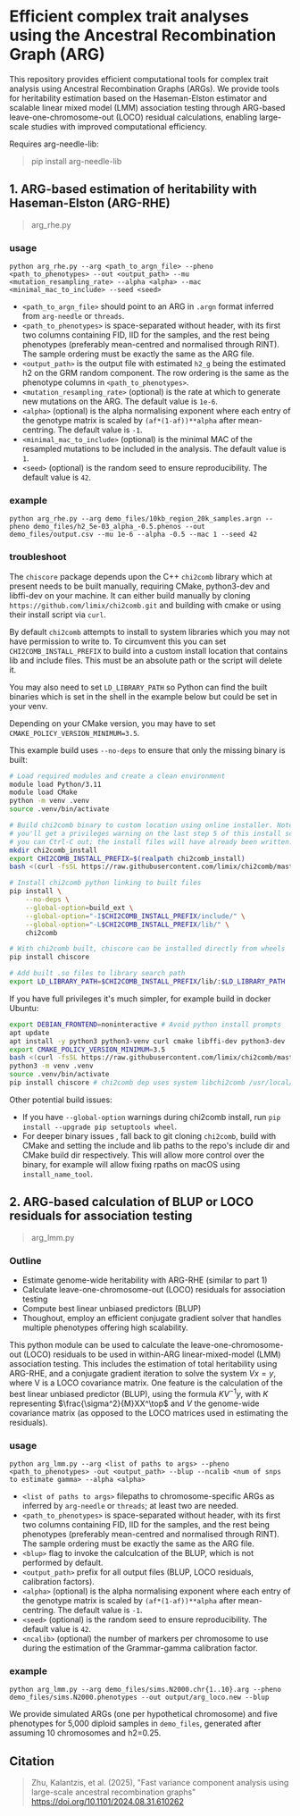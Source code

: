 # Efficient complex trait analyses using the Ancestral Recombination Graph (ARG)

This repository provides efficient computational tools for complex trait analysis using Ancestral Recombination Graphs (ARGs). We provide tools for heritability estimation based on the Haseman-Elston estimator and scalable linear mixed model (LMM) association testing through ARG-based leave-one-chromosome-out (LOCO) residual calculations, enabling large-scale studies with improved computational efficiency.

Requires arg-needle-lib:
> pip install arg-needle-lib

## 1. ARG-based estimation of heritability with Haseman-Elston (ARG-RHE)
> arg_rhe.py

### usage

`python arg_rhe.py --arg <path_to_argn_file> --pheno <path_to_phenotypes> --out <output_path> --mu <mutation_resampling_rate> --alpha <alpha> --mac <minimal_mac_to_include> --seed <seed>`

- `<path_to_argn_file>` should point to an ARG in `.argn` format inferred from `arg-needle` or `threads`.
- `<path_to_phenotypes>` is space-separated without header, with its first two columns containing FID, IID for the samples, and the rest being phenotypes (preferably mean-centred and normalised through RINT). The sample ordering must be exactly the same as the ARG file.
- `<output_path>` is the output file with estimated `h2_g` being the estimated h2 on the GRM random component. The row ordering is the same as the phenotype columns in `<path_to_phenotypes>`.
- `<mutation_resampling_rate>` (optional) is the rate at which to generate new mutations on the ARG. The default value is `1e-6`.
- `<alpha>` (optional) is the alpha normalising exponent where each entry of the genotype matrix is scaled by `(af*(1-af))**alpha` after mean-centring. The default value is `-1`.
- `<minimal_mac_to_include>` (optional) is the minimal MAC of the resampled mutations to be included in the analysis. The default value is `1`.
- `<seed>` (optional) is the random seed to ensure reproducibility. The default value is `42`.


### example

`python arg_rhe.py --arg demo_files/10kb_region_20k_samples.argn --pheno demo_files/h2_5e-03_alpha_-0.5.phenos --out demo_files/output.csv --mu 1e-6 --alpha -0.5 --mac 1 --seed 42`

### troubleshoot

The `chiscore` package depends upon the C++ `chi2comb` library which at present
needs to be built manually, requiring CMake, python3-dev and libffi-dev on your
machine. It can either build manually by cloning `https://github.com/limix/chi2comb.git`
and building with cmake or using their install script via `curl`.

By default `chi2comb` attempts to install to system libraries which you may not
have permission to write to. To circumvent this you can set `CHI2COMB_INSTALL_PREFIX`
to build into a custom install location that contains lib and include files.
This must be an absolute path or the script will delete it.

You may also need to set `LD_LIBRARY_PATH` so Python can find the built binaries
which is set in the shell in the example below but could be set in your venv.

Depending on your CMake version, you may have to set `CMAKE_POLICY_VERSION_MINIMUM=3.5`.

This example build uses `--no-deps` to ensure that only the missing binary is built:

```bash
# Load required modules and create a clean environment
module load Python/3.11
module load CMake
python -m venv .venv
source .venv/bin/activate

# Build chi2comb binary to custom location using online installer. Note on BMRC
# you'll get a privileges warning on the last step 5 of this install script but
# you can Ctrl-C out; the install files will have already been written.
mkdir chi2comb_install
export CHI2COMB_INSTALL_PREFIX=$(realpath chi2comb_install)
bash <(curl -fsSL https://raw.githubusercontent.com/limix/chi2comb/master/install)

# Install chi2comb python linking to built files
pip install \
    --no-deps \
    --global-option=build_ext \
    --global-option="-I$CHI2COMB_INSTALL_PREFIX/include/" \
    --global-option="-L$CHI2COMB_INSTALL_PREFIX/lib/" \
    chi2comb

# With chi2comb built, chiscore can be installed directly from wheels
pip install chiscore

# Add built .so files to library search path
export LD_LIBRARY_PATH=$CHI2COMB_INSTALL_PREFIX/lib/:$LD_LIBRARY_PATH
```

If you have full privileges it's much simpler, for example build in docker Ubuntu:

```bash
export DEBIAN_FRONTEND=noninteractive # Avoid python install prompts
apt update
apt install -y python3 python3-venv curl cmake libffi-dev python3-dev
export CMAKE_POLICY_VERSION_MINIMUM=3.5
bash <(curl -fsSL https://raw.githubusercontent.com/limix/chi2comb/master/install)
python3 -m venv .venv
source .venv/bin/activate
pip install chiscore # chi2comb dep uses system libchi2comb /usr/local/lib
```

Other potential build issues:

- If you have `--global-option` warnings during chi2comb install, run
`pip install --upgrade pip setuptools wheel`.
- For deeper binary issues , fall back to git cloning `chi2comb`, build with
CMake and setting the include and lib paths to the repo's include dir and CMake
build dir respectively. This will allow more control over the binary, for
example will allow fixing rpaths on macOS using `install_name_tool`.

## 2. ARG-based calculation of BLUP or LOCO residuals for association testing
> arg_lmm.py

### Outline
* Estimate genome-wide heritability with ARG-RHE (similar to part 1)
* Calculate leave-one-chromosome-out (LOCO) residuals for association testing
* Compute best linear unbiased predictors (BLUP)
* Thoughout, employ an efficient conjugate gradient solver that handles multiple phenotypes offering high scalability.

This python module can be used to calculate the leave-one-chromosome-out (LOCO) residuals to be used in within-ARG linear-mixed-model (LMM) association testing. This includes the estimation of total heritability using ARG-RHE, and a conjugate gradient iteration to solve the system $Vx=y$, where V is a LOCO covariance matrix. One feature is the calculation of the best linear unbiased predictor (BLUP), using the formula  $KV^{-1}y$, with $K$ representing $\frac{\sigma^2}{M}XX^\top$ and $V$ the genome-wide covariance matrix (as opposed to the LOCO matrices used in estimating the residuals).

### usage
```python arg_lmm.py --arg <list of paths to args> --pheno <path_to_phenotypes> -out <output_path> --blup --ncalib <num of snps to estimate gamma> --alpha <alpha>```

- `<list of paths to args>` filepaths to chromosome-specific ARGs as inferred by `arg-needle` or `threads`; at least two are needed.
- `<path_to_phenotypes>` is space-separated without header, with its first two columns containing FID, IID for the samples, and the rest being phenotypes (preferably mean-centred and normalised through RINT). The sample ordering must be exactly the same as the ARG file.
- `<blup>` flag to invoke the calculcation of the BLUP, which is not performed by default.
- `<output_path>` prefix for all output files (BLUP, LOCO residuals, calibration factors).
- `<alpha>` (optional) is the alpha normalising exponent where each entry of the genotype matrix is scaled by `(af*(1-af))**alpha` after mean-centring. The default value is `-1`.
- `<seed>` (optional) is the random seed to ensure reproducibility. The default value is `42`.
- `<ncalib>` (optional) the number of markers per chromosome to use during the estimation of the Grammar-gamma calibration factor.

### example
```python arg_lmm.py --arg demo_files/sims.N2000.chr{1..10}.arg --pheno demo_files/sims.N2000.phenotypes --out output/arg_loco.new --blup```

We provide simulated ARGs (one per hypothetical chromosome) and five phenotypes for 5,000 diploid samples in `demo_files`, generated after assuming 10 chromosomes and h2=0.25.


## Citation
> Zhu, Kalantzis, et al. (2025), "Fast variance component analysis using large-scale ancestral recombination graphs"
https://doi.org/10.1101/2024.08.31.610262
